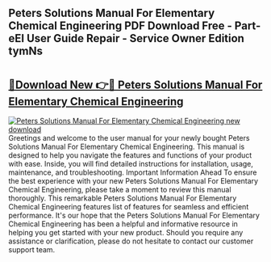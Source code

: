 ## Peters Solutions Manual For Elementary Chemical Engineering PDF Download Free - Part-eEI User Guide Repair - Service Owner Edition tymNs

# <h2><a href="http://bc57672.oget.top/?id=Peters+Solutions+Manual+For+Elementary+Chemical+Engineering">🔗Download New 👉🔴 Peters Solutions Manual For Elementary Chemical Engineering</a></h2>

[![Peters Solutions Manual For Elementary Chemical Engineering new download](https://i.imgur.com/5g1atiW.png)](http://bc57672.oget.top/?id=Peters+Solutions+Manual+For+Elementary+Chemical+Engineering)
Greetings and welcome to the user manual for your newly bought Peters Solutions Manual For Elementary Chemical Engineering. This manual is designed to help you navigate the features and functions of your product with ease. Inside, you will find detailed instructions for installation, usage, maintenance, and troubleshooting. Important Information Ahead To ensure the best experience with your new Peters Solutions Manual For Elementary Chemical Engineering, please take a moment to review this manual thoroughly. This remarkable Peters Solutions Manual For Elementary Chemical Engineering features list of features for seamless and efficient performance. It's our hope that the Peters Solutions Manual For Elementary Chemical Engineering has been a helpful and informative resource in helping you get started with your new product. Should you require any assistance or clarification, please do not hesitate to contact our customer support team.
